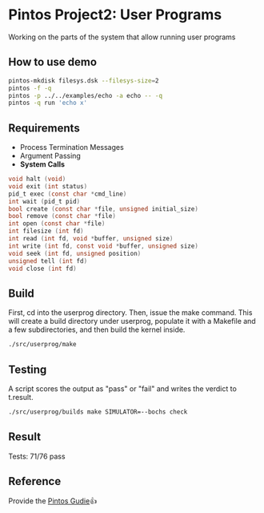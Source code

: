 # Pintos Project2: User Programs
Working on the parts of the system that allow running user programs

## How to use demo
```bash
pintos-mkdisk filesys.dsk --filesys-size=2
pintos -f -q
pintos -p ../../examples/echo -a echo -- -q
pintos -q run 'echo x'
```

## Requirements
- Process Termination Messages
- Argument Passing
- **System Calls**
```C
void halt (void)
void exit (int status)
pid_t exec (const char *cmd_line)
int wait (pid_t pid)
bool create (const char *file, unsigned initial_size)
bool remove (const char *file)
int open (const char *file)
int filesize (int fd)
int read (int fd, void *buffer, unsigned size)
int write (int fd, const void *buffer, unsigned size)
void seek (int fd, unsigned position)
unsigned tell (int fd)
void close (int fd)
```

## Build
First, cd into the userprog directory. Then, issue the make command. This will create a build directory under userprog, populate it with a Makefile and a few subdirectories, and then build the kernel inside.
```bash
./src/userprog/make
```
## Testing
A script scores the output as "pass" or "fail" and writes the verdict to t.result.
```bash
./src/userprog/builds make SIMULATOR=--bochs check
```

## Result
Tests: 71/76 pass

## Reference
Provide the [Pintos Gudie](https://web.stanford.edu/class/cs140/projects/pintos/pintos_3.html#SEC32):+1:
